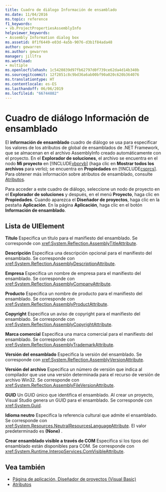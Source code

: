 ```yaml
---
title: Cuadro de diálogo Información de ensamblado
ms.date: 11/04/2016
ms.topic: reference
f1_keywords:
- vb.ProjectPropertiesAssemblyInfo
helpviewer_keywords:
- Assembly Information dialog box
ms.assetid: 8f1f6449-e03d-4a5b-9076-d3b1f84ada48
author: gewarren
ms.author: gewarren
manager: jillfra
ms.workload:
- multiple
ms.openlocfilehash: 1c5420839d97fb62797d0f739ce62da4d14b340b
ms.sourcegitcommit: 12f2851c8c9bd36a6ab00bf90a020c620b364076
ms.translationtype: HT
ms.contentlocale: es-ES
ms.lasthandoff: 06/06/2019
ms.locfileid: "66744882"
---
```

# <a name="assembly-information-dialog-box"></a>Cuadro de diálogo Información de ensamblado
El **información de ensamblado** cuadro de diálogo se usa para especificar los valores de los atributos de global de ensamblados de .NET Framework, que se almacenan en el archivo AssemblyInfo creado automáticamente con el proyecto. En el **Explorador de soluciones**, el archivo se encuentra en el nodo **Mi proyecto** en [!INCLUDE[vbprvb](../../code-quality/includes/vbprvb_md.md)] (haga clic en **Mostrar todos los archivos** para verlo); se encuentra en **Propiedades** en [!INCLUDE[csprcs](../../data-tools/includes/csprcs_md.md)]. Para obtener más información sobre atributos de ensamblado, consulte [Atributos](https://msdn.microsoft.com/Library/ae334cee-d96c-4243-a5e3-06dd7fcaf205).

 Para acceder a este cuadro de diálogo, seleccione un nodo de proyecto en el **Explorador de soluciones** y después, en el menú **Proyecto**, haga clic en **Propiedades**. Cuando aparezca el **Diseñador de proyectos**, haga clic en la pestaña **Aplicación**. En la página **Aplicación**, haga clic en el botón **Información de ensamblado**.

## <a name="uielement-list"></a>Lista de UIElement
 **Título** Especifica un título para el manifiesto del ensamblado. Se corresponde con <xref:System.Reflection.AssemblyTitleAttribute>.

 **Descripción** Especifica una descripción opcional para el manifiesto del ensamblado. Se corresponde con <xref:System.Reflection.AssemblyDescriptionAttribute>.

 **Empresa** Especifica un nombre de empresa para el manifiesto del ensamblado. Se corresponde con <xref:System.Reflection.AssemblyCompanyAttribute>.

 **Producto** Especifica un nombre de producto para el manifiesto del ensamblado. Se corresponde con <xref:System.Reflection.AssemblyProductAttribute>.

 **Copyright** Especifica un aviso de copyright para el manifiesto del ensamblado. Se corresponde con <xref:System.Reflection.AssemblyCopyrightAttribute>.

 **Marca comercial** Especifica una marca comercial para el manifiesto del ensamblado. Se corresponde con <xref:System.Reflection.AssemblyTrademarkAttribute>.

 **Versión del ensamblado** Especifica la versión del ensamblado. Se corresponde con <xref:System.Reflection.AssemblyVersionAttribute>.

 **Versión del archivo** Especifica un número de versión que indica al compilador que use una versión determinada para el recurso de versión de archivo Win32. Se corresponde con <xref:System.Reflection.AssemblyFileVersionAttribute>.

 **GUID** Un GUID único que identifica el ensamblado. Al crear un proyecto, Visual Studio genera un GUID para el ensamblado. Se corresponde con <xref:System.Guid>.

 **Idioma neutro** Especifica la referencia cultural que admite el ensamblado. Se corresponde con <xref:System.Resources.NeutralResourcesLanguageAttribute>. El valor predeterminado es **(None)** .

 **Crear ensamblado visible a través de COM** Especifica si los tipos del ensamblado están disponibles para COM. Se corresponde con <xref:System.Runtime.InteropServices.ComVisibleAttribute>.

## <a name="see-also"></a>Vea también

- [Página de aplicación, Diseñador de proyectos (Visual Basic)](../../ide/reference/application-page-project-designer-visual-basic.md)
- [Atributos](https://msdn.microsoft.com/Library/ae334cee-d96c-4243-a5e3-06dd7fcaf205)